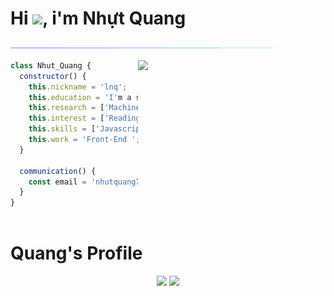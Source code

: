 # Hi <img src="https://em-content.zobj.net/source/microsoft-teams/337/waving-hand_1f44b.png" width="50">, i'm Nhựt Quang 
<img src="https://github.com/MLX15/MLX15/blob/master/a.gif"></a>

<img align="right" width="300px"  src="https://media.tenor.com/ITc1hNBSH_wAAAAM/coding-typing.gif" />

```javascript
class Nhut_Quang {
  constructor() {
    this.nickname = 'lnq';
    this.education = 'I'm a student studying at HUFI university and ';
    this.research = ['Machine Learning', 'Blockchain', 'Cyber Security'];
    this.interest = ['Reading', 'Coding', 'Trading','Travel', 'Cooking'];
    this.skills = ['Javascript','Python','Typescript','C/C++'];
    this.work = 'Front-End ';
  }

  communication() {
    const email = 'nhutquang7x2o1@gmail.com';
  }
}



```
# Quang's Profile

<p align="center" style="display:"flex";alig-item:"center"; >
  <img src = "https://github-readme-stats.vercel.app/api?username=lnq7x201&show_icons=true&hide_border=true&theme=graywhite&include_all_commits=true&count_private=true" width = 460>
  <img src = "https://github-readme-stats.vercel.app/api/top-langs/?username=lnq7x201&layout=compact&hide_border=true&langs_count=10&theme=graywhite&include_all_commits=true&count_private=true" width = 340>
</p>




